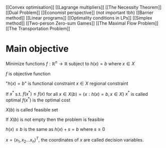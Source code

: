 [[Convex optimisation]]
[[Lagrange multipliers]]
[[The Necessity Theorem]]
[[Dual Problem]]
[[Economist perspective]] (not important tbh)
[[Barrier method]]
[[Linear programs]]
[[Optimality conditions in LPs]]
[[Simplex method]]
[[Two-person Zero-sum Games]]
[[The Maximal Flow Problem]]
[[The Transportation Problem]]

# Main objective
Minimize functions $f:\mathbb{R}^n\rightarrow \mathbb{R}$
subject to $h(x)=b$ where $x \in X$

$f$ is objective function

"$h(x)=b$" is functional constraint
$x \in X$ regional constraint

If $x^*$ s.t. $f(x^*)\leq f(x)$ for all $x \in X(b)=\{x : h(x)=b, x \in X\}$
$x^*$ is called optimal
$f(x^*)$ is the optimal cost

$X(b)$ is called feasible set

If $X(b)$ is not empty then the problem is feasible

$h(x)\leq b$ is the same as $h(x)+s=b$ where $s\geq 0$

$x=(x_1,x_2\dots x_n)^T$, the coordinates of $x$ are called decision variables.
